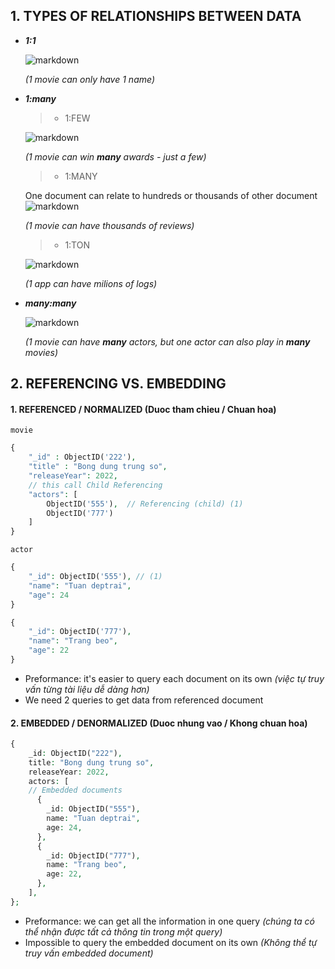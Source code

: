 ## 1. TYPES OF RELATIONSHIPS BETWEEN DATA
- ***1:1***

    ![markdown](https://res.cloudinary.com/dbcwtjvf3/image/upload/v1664955633/Screenshot_from_2022-10-05_14-40-15_wojqtp.png)

    *(1 movie can only have 1 name)*

- ***1:many***
    >+ 1:FEW
    
    ![markdown](https://res.cloudinary.com/dbcwtjvf3/image/upload/v1664955213/Screenshot_from_2022-10-05_14-33-12_zt8t0y.png)

    *(1 movie can win **many** awards - just a few)*

    >+ 1:MANY

    One document can relate to hundreds or thousands of other document
    ![markdown](https://res.cloudinary.com/dbcwtjvf3/image/upload/v1664955331/Screenshot_from_2022-10-05_14-35-17_avixgp.png)

    *(1 movie can have thousands of reviews)*      

    >+ 1:TON
    
    ![markdown](https://res.cloudinary.com/dbcwtjvf3/image/upload/v1664955393/Screenshot_from_2022-10-05_14-35-56_nnjlsv.png)

    *(1 app can have milions of logs)* 

- ***many:many***
    
    ![markdown](https://res.cloudinary.com/dbcwtjvf3/image/upload/v1664955716/Screenshot_from_2022-10-05_14-41-45_epg8ux.png)
    
    *(1 movie can have **many** actors, but one actor can also play in **many** movies)*

## 2. REFERENCING VS. EMBEDDING

#### 1. REFERENCED / NORMALIZED (Duoc tham chieu / Chuan hoa)

`movie`

```php
{
    "_id" : ObjectID('222'),
    "title" : "Bong dung trung so",
    "releaseYear": 2022,
    // this call Child Referencing
    "actors": [
        ObjectID('555'),  // Referencing (child) (1)
        ObjectID('777')
    ]
}
```
`actor`

```php
{
    "_id": ObjectID('555'), // (1)
    "name": "Tuan deptrai",
    "age": 24
}
```
```php
{
    "_id": ObjectID('777'),
    "name": "Trang beo",
    "age": 22
}
```
* Preformance: it's easier to query each document on its own *(việc tự truy vấn từng tài liệu dễ dàng hơn)*
* We need 2 queries to get data from referenced document

#### 2. EMBEDDED / DENORMALIZED (Duoc nhung vao / Khong chuan hoa)
```php
{
    _id: ObjectID("222"),
    title: "Bong dung trung so",
    releaseYear: 2022,
    actors: [
    // Embedded documents
      {
        _id: ObjectID("555"),
        name: "Tuan deptrai",
        age: 24,
      },
      {
        _id: ObjectID("777"),
        name: "Trang beo",
        age: 22,
      },
    ],
};
```
* Preformance: we can get all the information in one query *(chúng ta có thể nhận được tất cả thông tin trong một query)*
* Impossible to query the embedded document on its own *(Không thể tự truy vấn embedded document)*